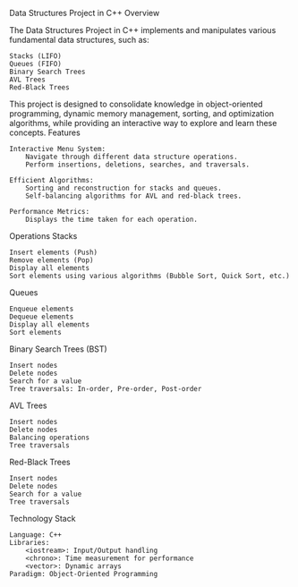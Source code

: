 Data Structures Project in C++
Overview

The Data Structures Project in C++ implements and manipulates various fundamental data structures, such as:

    Stacks (LIFO)
    Queues (FIFO)
    Binary Search Trees
    AVL Trees
    Red-Black Trees

This project is designed to consolidate knowledge in object-oriented programming, dynamic memory management, sorting, and optimization algorithms, while providing an interactive way to explore and learn these concepts.
Features

    Interactive Menu System:
        Navigate through different data structure operations.
        Perform insertions, deletions, searches, and traversals.

    Efficient Algorithms:
        Sorting and reconstruction for stacks and queues.
        Self-balancing algorithms for AVL and red-black trees.

    Performance Metrics:
        Displays the time taken for each operation.

Operations
Stacks

    Insert elements (Push)
    Remove elements (Pop)
    Display all elements
    Sort elements using various algorithms (Bubble Sort, Quick Sort, etc.)

Queues

    Enqueue elements
    Dequeue elements
    Display all elements
    Sort elements

Binary Search Trees (BST)

    Insert nodes
    Delete nodes
    Search for a value
    Tree traversals: In-order, Pre-order, Post-order

AVL Trees

    Insert nodes
    Delete nodes
    Balancing operations
    Tree traversals

Red-Black Trees

    Insert nodes
    Delete nodes
    Search for a value
    Tree traversals

Technology Stack

    Language: C++
    Libraries:
        <iostream>: Input/Output handling
        <chrono>: Time measurement for performance
        <vector>: Dynamic arrays
    Paradigm: Object-Oriented Programming
